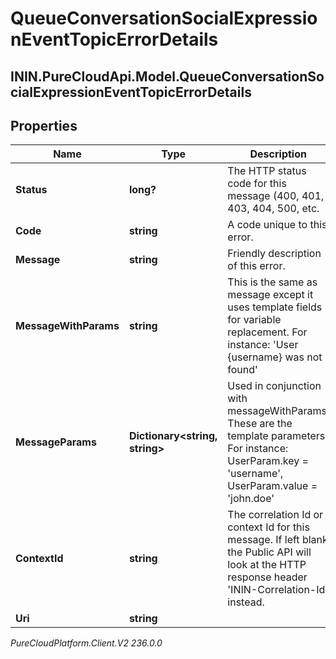 # QueueConversationSocialExpressionEventTopicErrorDetails

## ININ.PureCloudApi.Model.QueueConversationSocialExpressionEventTopicErrorDetails

## Properties

|Name | Type | Description | Notes|
|------------ | ------------- | ------------- | -------------|
| **Status** | **long?** | The HTTP status code for this message (400, 401, 403, 404, 500, etc. | [optional] |
| **Code** | **string** | A code unique to this error. | [optional] |
| **Message** | **string** | Friendly description of this error. | [optional] |
| **MessageWithParams** | **string** | This is the same as message except it uses template fields for variable replacement. For instance: &#39;User {username} was not found&#39; | [optional] |
| **MessageParams** | **Dictionary&lt;string, string&gt;** | Used in conjunction with messageWithParams. These are the template parameters. For instance: UserParam.key &#x3D; &#39;username&#39;, UserParam.value &#x3D; &#39;john.doe&#39; | [optional] |
| **ContextId** | **string** | The correlation Id or context Id for this message. If left blank the Public API will look at the HTTP response header &#39;ININ-Correlation-Id&#39; instead. | [optional] |
| **Uri** | **string** |  | [optional] |



_PureCloudPlatform.Client.V2 236.0.0_
